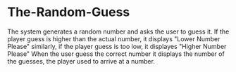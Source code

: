 # The-Random-Guess
The system generates a random number and asks the user to guess it.
If the player guess is higher than the actual number, it displays "Lower Number Please"
similarly, if the player guess is too low, it displayes "Higher Number Please"
When the user guess the correct number it displays the number of the guesses, the player
used to arrive at a number.

